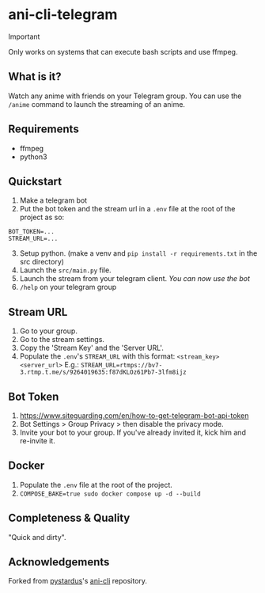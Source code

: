 # ani-cli-telegram

> [!IMPORTANT]  
> Only works on systems that can execute bash scripts and use ffmpeg.

## What is it?

Watch any anime with friends on your Telegram group.
You can use the `/anime` command to launch the streaming of an anime.

## Requirements

- ffmpeg
- python3

## Quickstart

1. Make a telegram bot
2. Put the bot token and the stream url in a `.env` file at the root of the project as so:

```
BOT_TOKEN=...
STREAM_URL=...
```

3. Setup python. (make a venv and `pip install -r requirements.txt` in the src directory)
4. Launch the `src/main.py` file.
5. Launch the stream from your telegram client. *You can now use the bot*
6. `/help` on your telegram group

## Stream URL

1. Go to your group.
2. Go to the stream settings.
3. Copy the 'Stream Key' and the 'Server URL'.
4. Populate the `.env`'s `STREAM_URL` with this format: `<stream_key><server_url>`
   E.g.: `STREAM_URL=rtmps://bv7-3.rtmp.t.me/s/9264019635:f87dKLOz61Pb7-3lfm8ijz`

## Bot Token

1. https://www.siteguarding.com/en/how-to-get-telegram-bot-api-token
2. Bot Settings > Group Privacy > then disable the privacy mode.
3. Invite your bot to your group. If you've already invited it, kick him and re-invite it.


## Docker

1. Populate the `.env` file at the root of the project.
2. `COMPOSE_BAKE=true sudo docker compose up -d --build`


## Completeness & Quality

"Quick and dirty".

## Acknowledgements

Forked from [pystardus](https://github.com/pystardust)'s [ani-cli](https://github.com/pystardust/ani-cli) repository.
